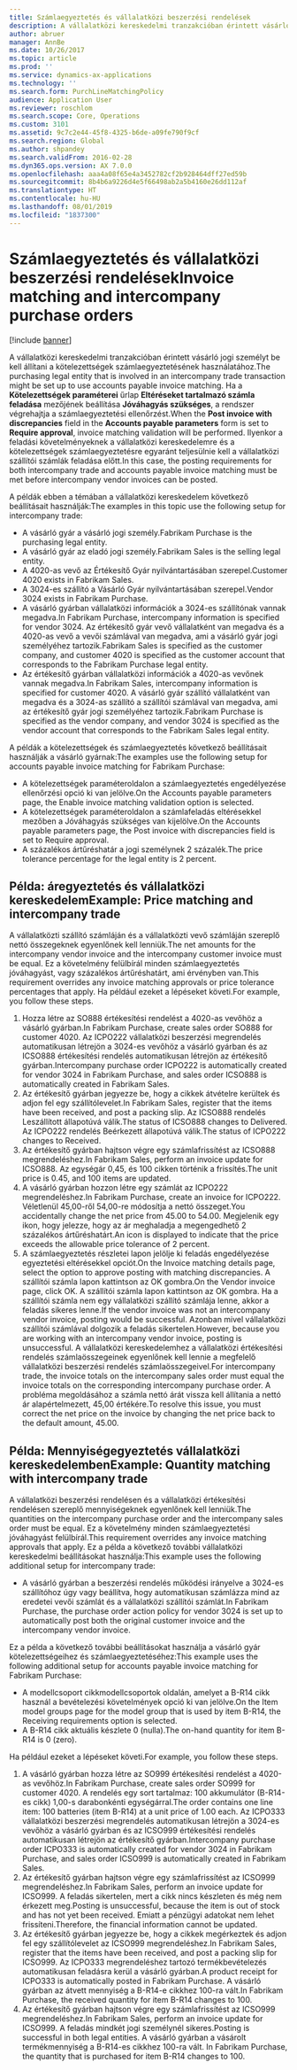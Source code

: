 ```yaml
---
title: Számlaegyeztetés és vállalatközi beszerzési rendelések
description: A vállalatközi kereskedelmi tranzakcióban érintett vásárló jogi személyt be kell állítani a kötelezettségek számlaegyeztetésének használatához. Ilyenkor a feladási követelményeknek a vállalatközi kereskedelemre és a kötelezettségek számlaegyeztetésre egyaránt teljesülnie kell a vállalatközi szállítói számlák feladása előtt.
author: abruer
manager: AnnBe
ms.date: 10/26/2017
ms.topic: article
ms.prod: ''
ms.service: dynamics-ax-applications
ms.technology: ''
ms.search.form: PurchLineMatchingPolicy
audience: Application User
ms.reviewer: roschlom
ms.search.scope: Core, Operations
ms.custom: 3101
ms.assetid: 9c7c2e44-45f8-4325-b6de-a09fe790f9cf
ms.search.region: Global
ms.author: shpandey
ms.search.validFrom: 2016-02-28
ms.dyn365.ops.version: AX 7.0.0
ms.openlocfilehash: aaa4a08f65e4a3452782cf2b928464dff27ed59b
ms.sourcegitcommit: 8b4b6a9226d4e5f66498ab2a5b4160e26dd112af
ms.translationtype: HT
ms.contentlocale: hu-HU
ms.lasthandoff: 08/01/2019
ms.locfileid: "1837300"
---
```

# <a name="invoice-matching-and-intercompany-purchase-orders"></a><span data-ttu-id="753b4-104">Számlaegyeztetés és vállalatközi beszerzési rendelések</span><span class="sxs-lookup"><span data-stu-id="753b4-104">Invoice matching and intercompany purchase orders</span></span>

[!include [banner](../includes/banner.md)]

<span data-ttu-id="753b4-105">A vállalatközi kereskedelmi tranzakcióban érintett vásárló jogi személyt be kell állítani a kötelezettségek számlaegyeztetésének használatához.</span><span class="sxs-lookup"><span data-stu-id="753b4-105">The purchasing legal entity that is involved in an intercompany trade transaction might be set up to use accounts payable invoice matching.</span></span> <span data-ttu-id="753b4-106">Ha a **Kötelezettségek paraméterei** űrlap **Eltéréseket tartalmazó számla feladása** mezőjének beállítása **Jóváhagyás szükséges**, a rendszer végrehajtja a számlaegyeztetési ellenőrzést.</span><span class="sxs-lookup"><span data-stu-id="753b4-106">When the **Post invoice with discrepancies** field in the **Accounts payable parameters** form is set to **Require approval**, invoice matching validation will be performed.</span></span> <span data-ttu-id="753b4-107">Ilyenkor a feladási követelményeknek a vállalatközi kereskedelemre és a kötelezettségek számlaegyeztetésre egyaránt teljesülnie kell a vállalatközi szállítói számlák feladása előtt.</span><span class="sxs-lookup"><span data-stu-id="753b4-107">In this case, the posting requirements for both intercompany trade and accounts payable invoice matching must be met before intercompany vendor invoices can be posted.</span></span>

<span data-ttu-id="753b4-108">A példák ebben a témában a vállalatközi kereskedelem következő beállításait használják:</span><span class="sxs-lookup"><span data-stu-id="753b4-108">The examples in this topic use the following setup for intercompany trade:</span></span>
-   <span data-ttu-id="753b4-109">A vásárló gyár a vásárló jogi személy.</span><span class="sxs-lookup"><span data-stu-id="753b4-109">Fabrikam Purchase is the purchasing legal entity.</span></span>
-   <span data-ttu-id="753b4-110">A vásárló gyár az eladó jogi személy.</span><span class="sxs-lookup"><span data-stu-id="753b4-110">Fabrikam Sales is the selling legal entity.</span></span>
-   <span data-ttu-id="753b4-111">A 4020-as vevő az Értékesítő Gyár nyilvántartásában szerepel.</span><span class="sxs-lookup"><span data-stu-id="753b4-111">Customer 4020 exists in Fabrikam Sales.</span></span>
-   <span data-ttu-id="753b4-112">A 3024-es szállító a Vásárló Gyár nyilvántartásában szerepel.</span><span class="sxs-lookup"><span data-stu-id="753b4-112">Vendor 3024 exists in Fabrikam Purchase.</span></span>
-   <span data-ttu-id="753b4-113">A vásárló gyárban vállalatközi információk a 3024-es szállítónak vannak megadva.</span><span class="sxs-lookup"><span data-stu-id="753b4-113">In Fabrikam Purchase, intercompany information is specified for vendor 3024.</span></span> <span data-ttu-id="753b4-114">Az értékesítő gyár vevő vállalatként van megadva és a 4020-as vevő a vevői számlával van megadva, ami a vásárló gyár jogi személyéhez tartozik.</span><span class="sxs-lookup"><span data-stu-id="753b4-114">Fabrikam Sales is specified as the customer company, and customer 4020 is specified as the customer account that corresponds to the Fabrikam Purchase legal entity.</span></span>
-   <span data-ttu-id="753b4-115">Az értékesítő gyárban vállalatközi információk a 4020-as vevőnek vannak megadva.</span><span class="sxs-lookup"><span data-stu-id="753b4-115">In Fabrikam Sales, intercompany information is specified for customer 4020.</span></span> <span data-ttu-id="753b4-116">A vásárló gyár szállító vállalatként van megadva és a 3024-as szállító a szállítói számlával van megadva, ami az értékesítő gyár jogi személyéhez tartozik.</span><span class="sxs-lookup"><span data-stu-id="753b4-116">Fabrikam Purchase is specified as the vendor company, and vendor 3024 is specified as the vendor account that corresponds to the Fabrikam Sales legal entity.</span></span>

<span data-ttu-id="753b4-117">A példák a kötelezettségek és számlaegyeztetés következő beállításait használják a vásárló gyárnak:</span><span class="sxs-lookup"><span data-stu-id="753b4-117">The examples use the following setup for accounts payable invoice matching for Fabrikam Purchase:</span></span>
-   <span data-ttu-id="753b4-118">A kötelezettségek paraméteroldalon a számlaegyeztetés engedélyezése ellenőrzési opció ki van jelölve.</span><span class="sxs-lookup"><span data-stu-id="753b4-118">On the Accounts payable parameters page, the Enable invoice matching validation option is selected.</span></span>
-   <span data-ttu-id="753b4-119">A kötelezettségek paraméteroldalon a számlafeladás eltérésekkel mezőben a Jóváhagyás szükséges van kijelölve.</span><span class="sxs-lookup"><span data-stu-id="753b4-119">On the Accounts payable parameters page, the Post invoice with discrepancies field is set to Require approval.</span></span>
-   <span data-ttu-id="753b4-120">A százalékos ártűréshatár a jogi személynek 2 százalék.</span><span class="sxs-lookup"><span data-stu-id="753b4-120">The price tolerance percentage for the legal entity is 2 percent.</span></span>

## <a name="example-price-matching-and-intercompany-trade"></a><span data-ttu-id="753b4-121"> Példa: áregyeztetés és vállalatközi kereskedelem</span><span class="sxs-lookup"><span data-stu-id="753b4-121">Example: Price matching and intercompany trade</span></span>
<span data-ttu-id="753b4-122">A vállalatközti szállító számláján és a vállalatközti vevő számláján szereplő nettó összegeknek egyenlőnek kell lenniük.</span><span class="sxs-lookup"><span data-stu-id="753b4-122">The net amounts for the intercompany vendor invoice and the intercompany customer invoice must be equal.</span></span> <span data-ttu-id="753b4-123">Ez a követelmény felülbírál minden számlaegyeztetés jóváhagyást, vagy százalékos ártűréshatárt, ami érvényben van.</span><span class="sxs-lookup"><span data-stu-id="753b4-123">This requirement overrides any invoice matching approvals or price tolerance percentages that apply.</span></span> <span data-ttu-id="753b4-124">Ha például ezeket a lépéseket követi.</span><span class="sxs-lookup"><span data-stu-id="753b4-124">For example, you follow these steps.</span></span>
1.  <span data-ttu-id="753b4-125">Hozza létre az SO888 értékesítési rendelést a 4020-as vevőhöz a vásárló gyárban.</span><span class="sxs-lookup"><span data-stu-id="753b4-125">In Fabrikam Purchase, create sales order SO888 for customer 4020.</span></span> <span data-ttu-id="753b4-126">Az ICPO222 vállalatközi beszerzési megrendelés automatikusan létrejön a 3024-es vevőhöz a vásárló gyárban és az ICSO888 értékesítési rendelés automatikusan létrejön az értékesítő gyárban.</span><span class="sxs-lookup"><span data-stu-id="753b4-126">Intercompany purchase order ICPO222 is automatically created for vendor 3024 in Fabrikam Purchase, and sales order ICSO888 is automatically created in Fabrikam Sales.</span></span>
2.  <span data-ttu-id="753b4-127">Az értékesítő gyárban jegyezze be, hogy a cikkek átvételre kerültek és adjon fel egy szállítólevelet.</span><span class="sxs-lookup"><span data-stu-id="753b4-127">In Fabrikam Sales, register that the items have been received, and post a packing slip.</span></span> <span data-ttu-id="753b4-128">Az ICSO888 rendelés Leszállított állapotúvá válik.</span><span class="sxs-lookup"><span data-stu-id="753b4-128">The status of ICSO888 changes to Delivered.</span></span> <span data-ttu-id="753b4-129">Az ICPO222 rendelés Beérkezett állapotúvá válik.</span><span class="sxs-lookup"><span data-stu-id="753b4-129">The status of ICPO222 changes to Received.</span></span>
3.  <span data-ttu-id="753b4-130">Az értékesítő gyárban hajtson végre egy számlafrissítést az ICSO888 megrendeléshez.</span><span class="sxs-lookup"><span data-stu-id="753b4-130">In Fabrikam Sales, perform an invoice update for ICSO888.</span></span> <span data-ttu-id="753b4-131">Az egységár 0,45, és 100 cikken történik a frissítés.</span><span class="sxs-lookup"><span data-stu-id="753b4-131">The unit price is 0.45, and 100 items are updated.</span></span>
4.  <span data-ttu-id="753b4-132">A vásárló gyárban hozzon létre egy számlát az ICPO222 megrendeléshez.</span><span class="sxs-lookup"><span data-stu-id="753b4-132">In Fabrikam Purchase, create an invoice for ICPO222.</span></span> <span data-ttu-id="753b4-133">Véletlenül 45,00-ről 54,00-re módosítja a nettó összeget.</span><span class="sxs-lookup"><span data-stu-id="753b4-133">You accidentally change the net price from 45.00 to 54.00.</span></span> <span data-ttu-id="753b4-134">Megjelenik egy ikon, hogy jelezze, hogy az ár meghaladja a megengedhető 2 százalékos ártűréshatárt.</span><span class="sxs-lookup"><span data-stu-id="753b4-134">An icon is displayed to indicate that the price exceeds the allowable price tolerance of 2 percent.</span></span>
5.  <span data-ttu-id="753b4-135">A számlaegyeztetés részletei lapon jelölje ki feladás engedélyezése egyeztetési eltérésekkel opciót.</span><span class="sxs-lookup"><span data-stu-id="753b4-135">On the Invoice matching details page, select the option to approve posting with matching discrepancies.</span></span> <span data-ttu-id="753b4-136">A szállítói számla lapon kattintson az OK gombra.</span><span class="sxs-lookup"><span data-stu-id="753b4-136">On the Vendor invoice page, click OK.</span></span> <span data-ttu-id="753b4-137">A szállítói számla lapon kattintson az OK gombra. Ha a szállítói számla nem egy vállalatközi szállító számlája lenne, akkor a feladás sikeres lenne.</span><span class="sxs-lookup"><span data-stu-id="753b4-137">If the vendor invoice was not an intercompany vendor invoice, posting would be successful.</span></span> <span data-ttu-id="753b4-138">Azonban mivel vállalatközi szállítói számlával dolgozik a feladás sikertelen.</span><span class="sxs-lookup"><span data-stu-id="753b4-138">However, because you are working with an intercompany vendor invoice, posting is unsuccessful.</span></span> <span data-ttu-id="753b4-139">A vállalatközi kereskedelemhez a vállalatközi értékesítési rendelés számlaösszegeinek egyenlőnek kell lennie a megfelelő vállalatközi beszerzési rendelés számlaösszegeivel.</span><span class="sxs-lookup"><span data-stu-id="753b4-139">For intercompany trade, the invoice totals on the intercompany sales order must equal the invoice totals on the corresponding intercompany purchase order.</span></span> <span data-ttu-id="753b4-140">A probléma megoldásához a számla nettó árát vissza kell állítania a nettó ár alapértelmezett, 45,00 értékére.</span><span class="sxs-lookup"><span data-stu-id="753b4-140">To resolve this issue, you must correct the net price on the invoice by changing the net price back to the default amount, 45.00.</span></span>

## <a name="example-quantity-matching-with-intercompany-trade"></a><span data-ttu-id="753b4-141"> Példa: Mennyiségegyeztetés vállalatközi kereskedelemben</span><span class="sxs-lookup"><span data-stu-id="753b4-141">Example: Quantity matching with intercompany trade</span></span>
<span data-ttu-id="753b4-142">A vállalatközi beszerzési rendelésen és a vállalatközi értékesítési rendelésen szereplő mennyiségeknek egyenlőnek kell lenniük.</span><span class="sxs-lookup"><span data-stu-id="753b4-142">The quantities on the intercompany purchase order and the intercompany sales order must be equal.</span></span> <span data-ttu-id="753b4-143">Ez a követelmény minden számlaegyeztetési jóváhagyást felülbírál.</span><span class="sxs-lookup"><span data-stu-id="753b4-143">This requirement overrides any invoice matching approvals that apply.</span></span> <span data-ttu-id="753b4-144">Ez a példa a következő további vállalatközi kereskedelmi beállításokat használja:</span><span class="sxs-lookup"><span data-stu-id="753b4-144">This example uses the following additional setup for intercompany trade:</span></span>
-   <span data-ttu-id="753b4-145">A vásárló gyárban a beszerzési rendelés működési irányelve a 3024-es szállítóhoz úgy vagy beállítva, hogy automatikusan számlázza mind az eredetei vevői számlát és a vállalatközi szállítói számlát.</span><span class="sxs-lookup"><span data-stu-id="753b4-145">In Fabrikam Purchase, the purchase order action policy for vendor 3024 is set up to automatically post both the original customer invoice and the intercompany vendor invoice.</span></span>

<span data-ttu-id="753b4-146">Ez a példa a következő további beállításokat használja a vásárló gyár kötelezettségeihez és számlaegyeztetéséhez:</span><span class="sxs-lookup"><span data-stu-id="753b4-146">This example uses the following additional setup for accounts payable invoice matching for Fabrikam Purchase:</span></span>
-   <span data-ttu-id="753b4-147">A modellcsoport cikkmodellcsoportok oldalán, amelyet a B-R14 cikk használ a bevételezési követelmények opció ki van jelölve.</span><span class="sxs-lookup"><span data-stu-id="753b4-147">On the Item model groups page for the model group that is used by item B-R14, the Receiving requirements option is selected.</span></span>
-   <span data-ttu-id="753b4-148">A B-R14 cikk aktuális készlete 0 (nulla).</span><span class="sxs-lookup"><span data-stu-id="753b4-148">The on-hand quantity for item B-R14 is 0 (zero).</span></span>

<span data-ttu-id="753b4-149">Ha például ezeket a lépéseket követi.</span><span class="sxs-lookup"><span data-stu-id="753b4-149">For example, you follow these steps.</span></span>
1.  <span data-ttu-id="753b4-150">A vásárló gyárban hozza létre az SO999 értékesítési rendelést a 4020-as vevőhöz.</span><span class="sxs-lookup"><span data-stu-id="753b4-150">In Fabrikam Purchase, create sales order SO999 for customer 4020.</span></span> <span data-ttu-id="753b4-151">A rendelés egy sort tartalmaz: 100 akkumulátor (B-R14-es cikk) 1,00-s darabonkénti egységárral.</span><span class="sxs-lookup"><span data-stu-id="753b4-151">The order contains one line item: 100 batteries (item B-R14) at a unit price of 1.00 each.</span></span> <span data-ttu-id="753b4-152">Az ICPO333 vállalatközi beszerzési megrendelés automatikusan létrejön a 3024-es vevőhöz a vásárló gyárban és az ICSO999 értékesítési rendelés automatikusan létrejön az értékesítő gyárban.</span><span class="sxs-lookup"><span data-stu-id="753b4-152">Intercompany purchase order ICPO333 is automatically created for vendor 3024 in Fabrikam Purchase, and sales order ICSO999 is automatically created in Fabrikam Sales.</span></span>
2.  <span data-ttu-id="753b4-153">Az értékesítő gyárban hajtson végre egy számlafrissítést az ICSO999 megrendeléshez.</span><span class="sxs-lookup"><span data-stu-id="753b4-153">In Fabrikam Sales, perform an invoice update for ICSO999.</span></span> <span data-ttu-id="753b4-154">A feladás sikertelen, mert a cikk nincs készleten és még nem érkezett meg.</span><span class="sxs-lookup"><span data-stu-id="753b4-154">Posting is unsuccessful, because the item is out of stock and has not yet been received.</span></span> <span data-ttu-id="753b4-155">Emiatt a pénzügyi adatokat nem lehet frissíteni.</span><span class="sxs-lookup"><span data-stu-id="753b4-155">Therefore, the financial information cannot be updated.</span></span>
3.  <span data-ttu-id="753b4-156">Az értékesítő gyárban jegyezze be, hogy a cikkek megérkeztek és adjon fel egy szállítólevelet az ICSO999 megrendeléshez.</span><span class="sxs-lookup"><span data-stu-id="753b4-156">In Fabrikam Sales, register that the items have been received, and post a packing slip for ICSO999.</span></span> <span data-ttu-id="753b4-157">Az ICPO333 megrendeléshez tartozó termékbevételezés automatikusan feladásra kerül a vásárló gyárban.</span><span class="sxs-lookup"><span data-stu-id="753b4-157">A product receipt for ICPO333 is automatically posted in Fabrikam Purchase.</span></span> <span data-ttu-id="753b4-158">A vásárló gyárban az átvett mennyiség a B-R14-e cikkhez 100-ra vált.</span><span class="sxs-lookup"><span data-stu-id="753b4-158">In Fabrikam Purchase, the received quantity for item B-R14 changes to 100.</span></span>
4.  <span data-ttu-id="753b4-159">Az értékesítő gyárban hajtson végre egy számlafrissítést az ICSO999 megrendeléshez.</span><span class="sxs-lookup"><span data-stu-id="753b4-159">In Fabrikam Sales, perform an invoice update for ICSO999.</span></span> <span data-ttu-id="753b4-160">A feladás mindkét jogi személynél sikeres.</span><span class="sxs-lookup"><span data-stu-id="753b4-160">Posting is successful in both legal entities.</span></span> <span data-ttu-id="753b4-161">A vásárló gyárban a vásárolt termékmennyiség a B-R14-es cikkhez 100-ra vált. </span><span class="sxs-lookup"><span data-stu-id="753b4-161">In Fabrikam Purchase, the quantity that is purchased for item B-R14 changes to 100.</span></span>





